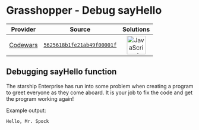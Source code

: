[_metadata_:generated]: - "true"

# Grasshopper - Debug sayHello

<!-- INFO TABLE BEGIN -->

| Provider                                        | Source                                                                               | Solutions                                                                                                                                                    |
| :---------------------------------------------: | :----------------------------------------------------------------------------------: | :----------------------------------------------------------------------------------------------------------------------------------------------------------: |
| [Codewars](../../../docs/providers/Codewars.md) | [`5625618b1fe21ab49f00001f`](https://www.codewars.com/kata/5625618b1fe21ab49f00001f) | [<img src="https://res.cloudinary.com/rascaltwo/image/upload/v1631924076/javascript_ehszr7.svg" alt="JavaScript" title="JavaScript" width="50" />](solve.js) |

<!-- INFO TABLE END -->

## Debugging sayHello function

The starship Enterprise has run into some problem when creating a program to greet everyone as they come aboard. It is your job to fix the code and get the program working again!

Example output: 
```
Hello, Mr. Spock
```
